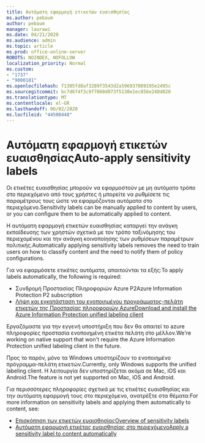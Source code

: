 ```yaml
---
title: Αυτόματη εφαρμογή ετικετών ευαισθησίας
ms.author: pebaum
author: pebaum
manager: laurawi
ms.date: 04/21/2020
ms.audience: admin
ms.topic: article
ms.prod: office-online-server
ROBOTS: NOINDEX, NOFOLLOW
localization_priority: Normal
ms.custom:
- "1737"
- "9000181"
ms.openlocfilehash: f1305fd8af3289f3543d2a596937089195e2495c
ms.sourcegitcommit: bc7d6f4f3c9f7060d073f5130e1ec856e248d020
ms.translationtype: MT
ms.contentlocale: el-GR
ms.lasthandoff: 06/02/2020
ms.locfileid: "44508448"
---
```

# <a name="auto-apply-sensitivity-labels"></a><span data-ttu-id="9642d-102">Αυτόματη εφαρμογή ετικετών ευαισθησίας</span><span class="sxs-lookup"><span data-stu-id="9642d-102">Auto-apply sensitivity labels</span></span>

<span data-ttu-id="9642d-103">Οι ετικέτες ευαισθησίας μπορούν να εφαρμοστούν με μη αυτόματο τρόπο στο περιεχόμενο από τους χρήστες ή μπορείτε να ρυθμίσετε τις παραμέτρους τους ώστε να εφαρμόζονται αυτόματα στο περιεχόμενο.</span><span class="sxs-lookup"><span data-stu-id="9642d-103">Sensitivity labels can be manually applied to content by users, or you can configure them to be automatically applied to content.</span></span>

<span data-ttu-id="9642d-104">Η αυτόματη εφαρμογή ετικετών ευαισθησίας καταργεί την ανάγκη εκπαίδευσης των χρηστών σχετικά με τον τρόπο ταξινόμησης του περιεχομένου και την ανάγκη κοινοποίησης των ρυθμίσεων παραμέτρων πολιτικής.</span><span class="sxs-lookup"><span data-stu-id="9642d-104">Automatically applying sensitivity labels removes the need to train users on how to classify content and the need to notify them of policy configurations.</span></span>

<span data-ttu-id="9642d-105">Για να εφαρμόσετε ετικέτες αυτόματα, απαιτούνται τα εξής:</span><span class="sxs-lookup"><span data-stu-id="9642d-105">To apply labels automatically, the following is required:</span></span>

- <span data-ttu-id="9642d-106">Συνδρομή Προστασίας Πληροφοριών Azure P2</span><span class="sxs-lookup"><span data-stu-id="9642d-106">Azure Information Protection P2 subscription</span></span>
- [<span data-ttu-id="9642d-107">Λήψη και εγκατάσταση του ενοποιημένου προγράμματος-πελάτη ετικετών της Προστασίας πληροφοριών Azure</span><span class="sxs-lookup"><span data-stu-id="9642d-107">Download and install the Azure Information Protection unified labeling client</span></span>](https://docs.microsoft.com/azure/information-protection/rms-client/install-unifiedlabelingclient-app)

<span data-ttu-id="9642d-108">Εργαζόμαστε για την εγγενή υποστήριξη που δεν θα απαιτεί το azure πληροφορίες προστασία ενοποιημένη ετικέτα πελάτη στο μέλλον.</span><span class="sxs-lookup"><span data-stu-id="9642d-108">We're working on native support that won't require the Azure Information Protection unified labeling client in the future.</span></span>

<span data-ttu-id="9642d-109">Προς το παρόν, μόνο τα Windows υποστηρίζουν το ενοποιημένο πρόγραμμα-πελάτη ετικετών.</span><span class="sxs-lookup"><span data-stu-id="9642d-109">Currently, only Windows supports the unified labeling client.</span></span>  <span data-ttu-id="9642d-110">Η λειτουργία δεν υποστηρίζεται ακόμα σε Mac, iOS και Android.</span><span class="sxs-lookup"><span data-stu-id="9642d-110">The feature is not yet supported on Mac, iOS and Android.</span></span>

<span data-ttu-id="9642d-111">Για περισσότερες πληροφορίες σχετικά με τις ετικέτες ευαισθησίας και την αυτόματη εφαρμογή τους στο περιεχόμενο, ανατρέξτε στα θέματα:</span><span class="sxs-lookup"><span data-stu-id="9642d-111">For more information on sensitivity labels and applying them automatically to content,  see:</span></span>

- [<span data-ttu-id="9642d-112">Επισκόπηση των ετικετών ευαισθησίας</span><span class="sxs-lookup"><span data-stu-id="9642d-112">Overview of sensitivity labels</span></span>](https://docs.microsoft.com/microsoft-365/compliance/sensitivity-labels)
- [<span data-ttu-id="9642d-113">Αυτόματη εφαρμογή ετικέτας ευαισθησίας στο περιεχόμενο</span><span class="sxs-lookup"><span data-stu-id="9642d-113">Apply a sensitivity label to content automatically</span></span>](https://docs.microsoft.com/office365/securitycompliance/apply_sensitivity_label_automatically)